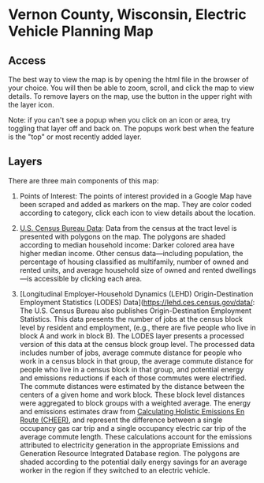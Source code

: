 # Vernon County, Wisconsin, Electric Vehicle Planning Map

## Access
The best way to view the map is by opening the html file in the browser of your choice. You will then be able to zoom, scroll, and click the map to view details. To remove layers on the map, use the button in the upper right with the layer icon.

Note: if you can't see a popup when you click on an icon or area, try toggling that layer off and back on. The popups work best when the feature is the "top" or most recently added layer.

## Layers
There are three main components of this map:

1) Points of Interest:
The points of interest provided in a Google Map have been scraped and added as markers on the map. They are color coded according to category, click each icon to view details about the location.

2) [U.S. Census Bureau Data](https://data.census.gov/):
 Data from the census at the tract level is presented with polygons on the map. The polygons are shaded according to median household income: Darker colored area have higher median income. Other census data—including population, the percentage of housing classified as multifamily, number of owned and rented units, and average household size of owned and rented dwellings—is accessible by clicking each area.

3) [Longitudinal Employer-Household Dynamics (LEHD) Origin-Destination Employment Statistics (LODES) Data](https://lehd.ces.census.gov/data/:
The U.S. Census Bureau also publishes Origin-Destination Employment Statistics. This data presents the number of jobs at the census block level by resident and employment, (e.g., there are five people who live in block A and work in block B). The LODES layer presents a processed version of this data at the census block group level. The processed data includes number of jobs, average commute distance for people who work in a census block in that group, the average commute distance for people who live in a census block in that group, and potential energy and emissions reductions if each of those commutes were electrified. The commute distances were estimated by the distance between the centers of a given home and work block. These block level distances were aggregated to block groups with a weighted average. The energy and emissions estimates draw from [Calculating Holistic Emissions En Route (CHEER)](https://github.com/JGreenlee/e-mission-common/tree/master), and represent the difference between a single occupancy gas car trip and a single occupancy electric car trip of the average commute length. These calculations account for the emissions attributed to electricity generation in the appropriate Emissions and Generation Resource Integrated Database region. The polygons are shaded according to the potential daily energy savings for an average worker in the region if they switched to an electric vehicle.
